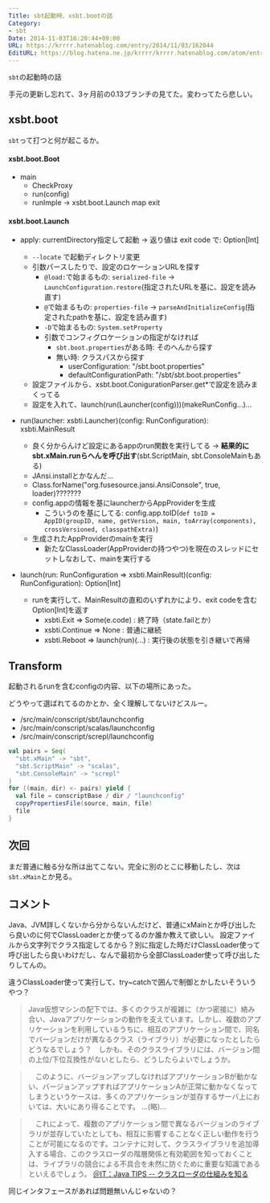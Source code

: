 ```yaml
---
Title: sbt起動時、xsbt.bootの話
Category:
- sbt
Date: 2014-11-03T16:20:44+09:00
URL: https://krrrr.hatenablog.com/entry/2014/11/03/162044
EditURL: https://blog.hatena.ne.jp/krrrr/krrrr.hatenablog.com/atom/entry/8454420450072227373
---
```


`sbt`の起動時の話

手元の更新し忘れて、3ヶ月前の0.13ブランチの見てた。変わってたら悲しい。

## xsbt.boot
`sbt`って打つと何が起こるか。

<!-- more -->

#### xsbt.boot.Boot
- main
  - CheckProxy
  - run(config)
  - runImple -> xsbt.boot.Launch map exit

#### xsbt.boot.Launch
- apply: currentDirectory指定して起動 -> 返り値は exit code で: Option[Int]
  - `--locate` で起動ディレクトリ変更
  - 引数パースしたりで、設定のロケーションURLを探す
    - `@load:`で始まるもの: `serialized-file` -> `LaunchConfiguration.restore`(指定されたURLを基に、設定を読み直す)
    - `@`で始まるもの: `properties-file` -> `parseAndInitializeConfig`(指定されたpathを基に、設定を読み直す)
    - `-D`で始まるもの: `System.setProperty`
    - 引数でコンフィグロケーションの指定がなければ
      - `sbt.boot.properties`がある時: そのへんから探す
      - 無い時: クラスパスから探す
        - userConfiguration: "/sbt.boot.properties"
        - defaultConfigurationPath: "/sbt/sbt.boot.properties"
  - 設定ファイルから、xsbt.boot.ConigurationParser.get*で設定を読みまくってる
  - 設定を入れて、launch(run(Launcher(config)))(makeRunConfig...)...
- run(launcher: xsbti.Launcher)(config: RunConfiguration): xsbti.MainResult
  - 良く分からんけど設定にあるappのrun関数を実行してる -> __結果的にsbt.xMain.runらへんを呼び出す__(sbt.ScriptMain, sbt.ConsoleMainもある)
   - JAnsi.installとかなんだ...
    - Class.forName("org.fusesource.jansi.AnsiConsole", true, loader)???????
  - config.appの情報を基にlauncherからAppProviderを生成
    - こういうのを基にしてる: config.app.toID(`def toID = AppID(groupID, name, getVersion, main, toArray(components), crossVersioned, classpathExtra)`)
  - 生成されたAppProviderのmainを実行
    - 新たなClassLoader(AppProviderの持つやつ)を現在のスレッドにセットしなおして、mainを実行する

- launch(run: RunConfiguration => xsbti.MainResult)(config: RunConfiguration): Option[Int]
  - runを実行して、MainResultの直和のいずれかにより、exit codeを含むOption[Int]を返す
    - xsbti.Exit => Some(e.code) : 終了時（state.failとか）
    - xsbti.Continue => None : 普通に継続
    - xsbti.Reboot => launch(run)(...) : 実行後の状態を引き継いで再帰

## Transform

起動されるrunを含むconfigの内容、以下の場所にあった。

どうやって選ばれてるのかとか、全く理解してないけどスルー。

- /src/main/conscript/sbt/launchconfig
- /src/main/conscript/scalas/launchconfig
- /src/main/conscript/screpl/launchconfig

```scala
val pairs = Seq(
  "sbt.xMain" -> "sbt",
  "sbt.ScriptMain" -> "scalas",
  "sbt.ConsoleMain" -> "screpl"
)
for ((main, dir) <- pairs) yield {
  val file = conscriptBase / dir / "launchconfig"
  copyPropertiesFile(source, main, file)
  file
}
```

## 次回
まだ普通に触る分な所は出てこない。完全に別のとこに移動したし、次は`sbt.xMain`とか見る。

## コメント
Java、JVM詳しくないから分からないんだけど、普通にxMainとか呼び出したら良いのに何でClassLoaderとか使ってるのか誰か教えて欲しい。
設定ファイルから文字列でクラス指定してるから？別に指定した時だけClassLoader使って呼び出したら良いわけだし、なんで最初から全部ClassLoader使って呼び出したりしてんの。

違うClassLoader使って実行して、try~catchで囲んで制御とかしたいそういうやつ？

> Java仮想マシンの配下では、多くのクラスが複雑に（かつ密接に）絡み合い、Javaアプリケーションの動作を支えています。しかし、複数のアプリケーションを利用しているうちに、相互のアプリケーション間で、同名でバージョンだけが異なるクラス（ライブラリ）が必要になったとしたらどうなるでしょう？　しかも、そのクラスライブラリには、バージョン間の上位/下位互換性がないとしたら、どうしたらよいでしょうか。

>　このように、バージョンアップしなければアプリケーションBが動かない、バージョンアップすればアプリケーションAが正常に動かなくなってしまうというケースは、多くのアプリケーションが並存するサーバ上においては、大いにあり得ることです。 ...(略)...

>　これによって、複数のアプリケーション間で異なるバージョンのライブラリが並存していたとしても、相互に影響することなく正しい動作を行うことが可能になるのです。コンテナに対して、クラスライブラリを追加導入する場合、このクラスローダの階層関係と有効範囲を知っておくことは、ライブラリの競合による不具合を未然に防ぐために重要な知識であるといえるでしょう。 
[＠IT：Java TIPS -- クラスローダの仕組みを知る](http://www.atmarkit.co.jp/fjava/javatips/049jspservlet025.html)

同じインタフェースがあれば問題無いんじゃないの？
